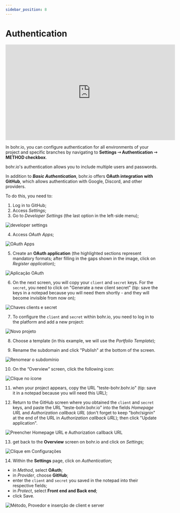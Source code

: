 ```yaml
---
sidebar_position: 8
---
```


# Authentication

<div style={{textAlign: 'center'}}><iframe width="560" height="315" src="https://www.youtube.com/embed/MwbRPmeHGaI" title="YouTube video player" frameBorder="0" allow="accelerometer; autoplay; clipboard-write; encrypted-media; gyroscope; picture-in-picture" allowFullScreen style={{ maxWidth: '100%' }}></iframe></div>

In bohr.io, you can configure authentication for all environments of your project and specific branches by navigating to **Settings ⇾ Authentication ⇾ METHOD checkbox**.

bohr.io's authentication allows you to include multiple users and passwords.

In addition to ***Basic Authentication***, bohr.io offers **OAuth integration with GitHub**, which allows authentication with Google, Discord, and other providers.

To do this, you need to:

1. Log in to GitHub;
2. Access *Settings*;
3. Go to *Developer Settings* (the last option in the left-side menu);
    

![developer settings](https://images.bohr.io/oauth1.png)

4. Access *OAuth Apps*;
   

![OAuth Apps](https://images.bohr.io/oauth2.png)

5. Create an **OAuth application** (the highlighted sections represent mandatory formats; after filling in the gaps shown in the image, click on *Register application*);


![Aplicação OAuth](https://images.bohr.io/oauth3.png)

6. On the next screen, you will copy your `client` and `secret` keys. For the `secret`, you need to click on "Generate a new client secret" (tip: save the keys in a notepad because you will need them shortly - and they will become invisible from now on);


![Chaves clients e secret](https://images.bohr.io/oauth4.png)

7. To configure the `client` and `secret` within bohr.io, you need to log in to the platform and add a new project:


![Novo projeto](https://images.bohr.io/oauth5.png)

8. Choose a template (in this example, we will use the *Portfolio Template*);

9. Rename the subdomain and click "Publish" at the bottom of the screen.
    

![Renomear o subdomínio](https://images.bohr.io/oauth6.png)

10. On the “Overview” screen, click the following icon:
    

![Clique no ícone](https://images.bohr.io/oauth7.png)

11. when your project appears, copy the URL "teste-bohr.bohr.io" (tip: save it in a notepad because you will need this URL);

12. Return to the GitHub screen where you obtained the `client` and `secret` keys, and paste the URL "teste-bohr.bohr.io" into the fields *Homepage URL* and *Authorization callback URL* (don't forget to keep "bohr/signin" at the end of the URL in *Authorization callback URL*); then click "Update application".


![Preencher Homepage URL e Authorization callback URL](https://images.bohr.io/oauth8.png)

13. get back to the **Overview** screen on bohr.io and click on *Settings*;


![Clique em Configurações](https://images.bohr.io/oauth9.png)

14. Within the **Settings** page, click on *Authentication*;

- in *Method*, select **OAuth**;
- in *Provider*, choose **GitHub**;
- enter the `client` and `secret` you saved in the notepad into their respective fields;
- in *Protect*, select **Front end and Back end**;
- click Save.


![Método, Provedor e inserção de client e server](https://images.bohr.io/oauth10.png)


